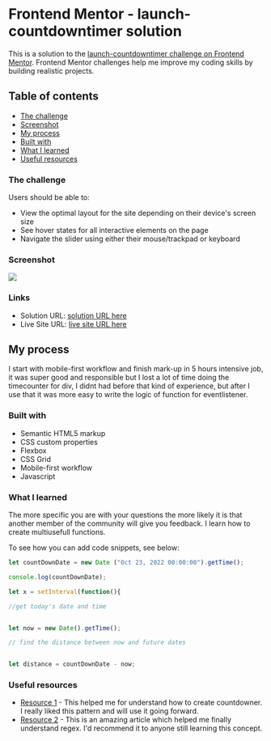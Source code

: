 # Frontend Mentor - launch-countdowntimer solution

This is a solution to the [launch-countdowntimer challenge on Frontend Mentor](https://www.frontendmentor.io/). Frontend Mentor challenges help me improve my coding skills by building realistic projects. 

## Table of contents


  - [The challenge](#the-challenge)
  - [Screenshot](#screenshot)
  - [My process](#my-process)
  - [Built with](#built-with)
  - [What I learned](#what-i-learned)
  - [Useful resources](#useful-resources)



### The challenge

Users should be able to:

- View the optimal layout for the site depending on their device's screen size
- See hover states for all interactive elements on the page
- Navigate the slider using either their mouse/trackpad or keyboard

### Screenshot

![](./preview.jpg)

### Links

- Solution URL: [ solution URL here](https://mikhita.github.io/launch-countdowntimer/)
- Live Site URL: [ live site URL here](https://mikhita.github.io/launch-countdowntimer/)

## My process
I start with mobile-first workflow and finish mark-up in 5 hours intensive job, it was super good and responsible but I lost a lot of time doing the timecounter for div, I didnt had before that kind of experience, but after I use that it was more easy to write the logic of function for eventlistener.
### Built with

- Semantic HTML5 markup
- CSS custom properties
- Flexbox
- CSS Grid
- Mobile-first workflow
- Javascript
### What I learned

The more specific you are with your questions the more likely it is that another member of the community will give you feedback.
I learn how to create multiusefull functions.

To see how you can add code snippets, see below:


```js
let countDownDate = new Date ("Oct 23, 2022 00:00:00").getTime();

console.log(countDownDate);

let x = setInterval(function(){

//get today's date and time


let now = new Date().getTime();

// find the distance between now and future dates


let distance = countDownDate - now;
```

### Useful resources

- [Resource 1](https://www.youtube.com/) - This helped me for understand how to create countdowner. I really liked this pattern and will use it going forward.
- [Resource 2](https://stackoverflow.com/questions) - This is an amazing article which helped me finally understand regex. I'd recommend it to anyone still learning this concept.


